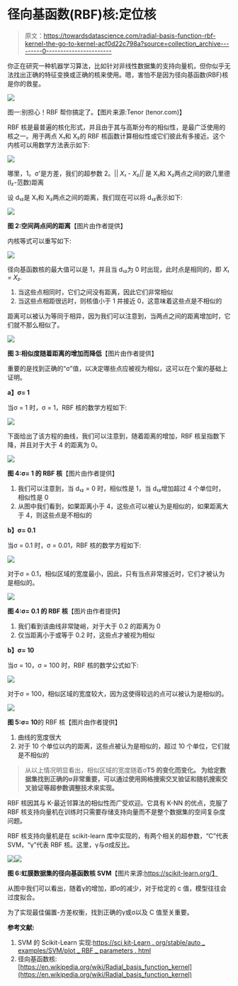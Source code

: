 # 径向基函数(RBF)核:定位核

> 原文：<https://towardsdatascience.com/radial-basis-function-rbf-kernel-the-go-to-kernel-acf0d22c798a?source=collection_archive---------0----------------------->

你正在研究一种机器学习算法，比如针对非线性数据集的支持向量机，但你似乎无法找出正确的特征变换或正确的核来使用。嗯，害怕不是因为径向基函数(RBF)核是你的救星。

![](img/d5b83650330e75865c2e90edec4ea617.png)

图一:别担心！RBF 帮你搞定了。【图片来源:Tenor (tenor.com)】

RBF 核是最普遍的核化形式，并且由于其与高斯分布的相似性，是最广泛使用的核之一。用于两点 X₁和 X₂的 RBF 核函数计算相似性或它们彼此有多接近。这个内核可以用数学方法表示如下:

![](img/0a25618987e7ccbedc0cbb8d66f8c586.png)

哪里，1。σ'是方差，我们的超参数
2。|| *X₁ - X₂||* 是 X₁和 X₂两点之间的欧几里德(l*₂*-范数)距离

设 d₁₂是 X₁和 X₂两点之间的距离，我们现在可以将 d₁₂表示如下:

![](img/37d74af4d4235e526306783a087592c6.png)

**图 2:空间两点间的距离**【图片由作者提供】

内核等式可以重写如下:

![](img/65ca54217eb076204b5aeaddb1d7850a.png)

径向基函数核的最大值可以是 1，并且当 d₁₂为 0 时出现，此时点是相同的，即 *X₁ = X₂.*

1.  当这些点相同时，它们之间没有距离，因此它们非常相似
2.  当这些点相距很远时，则核值小于 1 并接近 0，这意味着这些点是不相似的

距离可以被认为等同于相异，因为我们可以注意到，当两点之间的距离增加时，它们就不那么相似了。

![](img/c6d7734a0fd1b4c058cac491b2cb2ef8.png)

**图 3:相似度随着距离的增加而降低**【图片由作者提供】

重要的是找到正确的“σ”值，以决定哪些点应被视为相似，这可以在个案的基础上证明。

**a】σ= 1**

当σ = 1 时，σ = 1，RBF 核的数学方程如下:

![](img/2ead4491714addbcd86b13f92f0e049c.png)

下面给出了该方程的曲线，我们可以注意到，随着距离的增加，RBF 核呈指数下降，并且对于大于 4 的距离为 0。

![](img/6c18eb040dd520bd1d549238fcd362f6.png)

**图 4:σ= 1 的 RBF 核**【图片由作者提供】

1.  我们可以注意到，当 d₁₂ = 0 时，相似性是 1，当 d₁₂增加超过 4 个单位时，相似性是 0
2.  从图中我们看到，如果距离小于 4，这些点可以被认为是相似的，如果距离大于 4，则这些点是不相似的

**b】σ= 0.1**

当σ = 0.1 时，σ = 0.01，RBF 核的数学方程如下:

![](img/841afd29f3a5708e5870672568f1860e.png)

对于σ = 0.1，相似区域的宽度最小，因此，只有当点非常接近时，它们才被认为是相似的。

![](img/0256186eea06bac7ea5428f045028267.png)

**图 4:σ= 0.1 的 RBF 核**【图片由作者提供】

1.  我们看到该曲线非常陡峭，对于大于 0.2 的距离为 0
2.  仅当距离小于或等于 0.2 时，这些点才被视为相似

**b】σ= 10**

当σ = 10，σ = 100 时，RBF 核的数学公式如下:

![](img/7df147cc07bc967c59cff2e81728490c.png)

对于σ = 100，相似区域的宽度较大，因为这使得较远的点可以被认为是相似的。

![](img/adf0a87ae78269047594dfac824a6dca.png)

**图 5:σ= 10**的 RBF 核【图片由作者提供】

1.  曲线的宽度很大
2.  对于 10 个单位以内的距离，这些点被认为是相似的，超过 10 个单位，它们就是不相似的

> 从以上情况明显看出，相似区域的宽度随着σ**T5 的变化而变化。
> 为给定数据集找到正确的σ非常重要，可以通过使用网格搜索交叉验证和随机搜索交叉验证等超参数调整技术来实现。**

RBF 核因其与 K-最近邻算法的相似性而广受欢迎。它具有 K-NN 的优点，克服了 RBF 核支持向量机在训练时只需要存储支持向量而不是整个数据集的空间复杂度问题。

RBF 核支持向量机是在 scikit-learn 库中实现的，有两个相关的超参数，“C”代表 SVM，“γ”代表 RBF 核。这里，γ与σ成反比。

![](img/496fd772e7f44be8abc494adf6462a2f.png)![](img/afee92e5bebd241829913ebcb28830f9.png)

**图 6:虹膜数据集的径向基函数核 SVM**【图片来源:https://scikit-learn.org/】

从图中我们可以看出，随着γ的增加，即σ的减少，对于给定的 c 值，模型往往会过度拟合。

为了实现最佳偏置-方差权衡，找到正确的γ或σ以及 C 值至关重要。

**参考文献:**

1.  SVM 的 Scikit-Learn 实现:[https://sci kit-Learn . org/stable/auto _ examples/SVM/plot _ RBF _ parameters . html](https://scikit-learn.org/stable/auto_examples/svm/plot_rbf_parameters.html)
2.  径向基函数核:[https://en.wikipedia.org/wiki/Radial_basis_function_kernel](https://en.wikipedia.org/wiki/Radial_basis_function_kernel)